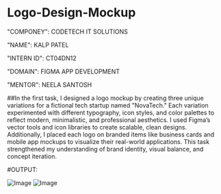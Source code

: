 # Logo-Design-Mockup

"COMPONEY": CODETECH IT SOLUTIONS

"NAME": KALP PATEL

"INTERN ID": CT04DN12

"DOMAIN": FIGMA APP DEVELOPMENT

"MENTOR": NEELA SANTOSH

##In the first task, I designed a logo mockup by creating three unique variations for a fictional tech startup named "NovaTech." Each variation experimented with different typography, icon styles, and color palettes to reflect modern, minimalistic, and professional aesthetics. I used Figma’s vector tools and icon libraries to create scalable, clean designs. Additionally, I placed each logo on branded items like business cards and mobile app mockups to visualize their real-world applications. This task strengthened my understanding of brand identity, visual balance, and concept iteration.

#OUTPUT:

![Image](https://github.com/user-attachments/assets/f0b58cb6-f519-4bab-9904-b2690f37bd8a)
![Image](https://github.com/user-attachments/assets/33631f52-2b93-47a4-ac51-b4e733ce9886)
